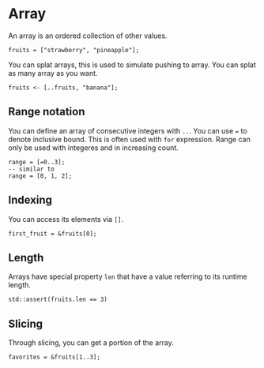 # Array

An array is an ordered collection of other values.

```butter
fruits = ["strawberry", "pineapple"];
```

You can splat arrays, this is used to simulate pushing to array. You can splat as many array as you want.

```butter
fruits <- [..fruits, "banana"];
```

## Range notation

You can define an array of consecutive integers with `..`. You can use `=` to denote inclusive bound. This is often used with `for` expression. Range can only be used with integeres and in increasing count.

```butter
range = [=0..3];
-- similar to
range = [0, 1, 2];
```

## Indexing

You can access its elements via `[]`.

```butter
first_fruit = &fruits[0];
```

## Length

Arrays have special property `len` that have a value referring to its runtime length.

```butter
std::assert(fruits.len == 3)
```

## Slicing

Through slicing, you can get a portion of the array.

```butter
favorites = &fruits[1..3];
```
